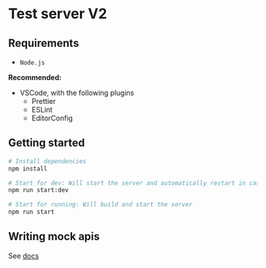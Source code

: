 # Test server V2

## Requirements

- `Node.js`

**Recommended:**

- VSCode, with the following plugins
  - Prettier
  - ESLint
  - EditorConfig

## Getting started

```bash
# Install dependencies
npm install

# Start for dev: Will start the server and automatically restart in case there is changes in the files.
npm run start:dev

# Start for running: Will build and start the server
npm run start
```

## Writing mock apis

See [docs](./docs/writing-mock-apis)
